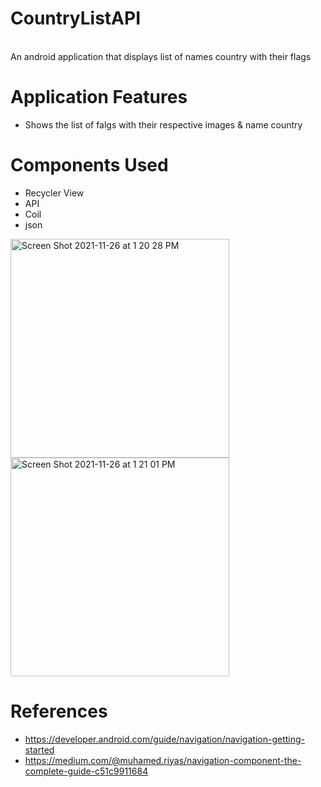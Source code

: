 # CountryListAPI
<br />
An android application that displays list of names country  with their flags

# Application Features

- Shows the list of falgs with their respective images & name country



# Components Used

- Recycler View
- API
- Coil 
- json

<img width="350" alt="Screen Shot 2021-11-26 at 1 20 28 PM" src="https://user-images.githubusercontent.com/92260200/143566109-d28a09b2-e128-4b19-818c-fa57929efbae.png"><img width="350" alt="Screen Shot 2021-11-26 at 1 21 01 PM" src="https://user-images.githubusercontent.com/92260200/143566119-bbe7cfe6-56b9-4994-9a32-0828c8c132c3.png">









# References

- https://developer.android.com/guide/navigation/navigation-getting-started
- https://medium.com/@muhamed.riyas/navigation-component-the-complete-guide-c51c9911684



